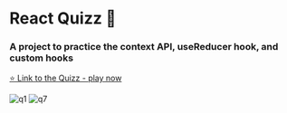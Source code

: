 # React Quizz 💯

### A project to practice the context API, useReducer hook, and custom hooks

[⭐ Link to the Quizz - play now ](https://gorgeous-salmiakki-f961dc.netlify.app/)

![q1](https://i.imgur.com/7U7RUyZ.png)
![q7](https://i.imgur.com/2cxRdC7.png)

